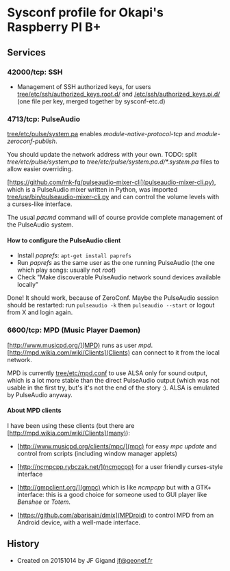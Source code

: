 # Sysconf profile for Okapi's Raspberry PI B+

## Services

### 42000/tcp: SSH

* Management of SSH authorized keys, for users
  [tree/etc/ssh/authorized_keys.root.d/](root) and
  [/etc/ssh/authorized_keys.pi.d/](pi) (one file per key, merged
  together by sysconf-etc.d)


### 4713/tcp: PulseAudio

[tree/etc/pulse/system.pa](Configuration) enables
_module-native-protocol-tcp_ and _module-zeroconf-publish_.

You should update the network address with your own. TODO: split
_tree/etc/pulse/system.pa_ to _tree/etc/pulse/system.pa.d/*.system.pa_
files to allow easier overriding.

[https://github.com/mk-fg/pulseaudio-mixer-cli](pulseaudio-mixer-cli.py),
which is a PulseAudio mixer written in Python, was imported
[tree/usr/bin/pulseaudio-mixer-cli.py](here) and can control the
volume levels with a curses-like interface.

The usual _pacmd_ command will of course provide complete management
of the PulseAudio system.

#### How to configure the PulseAudio client

* Install _paprefs_: ```apt-get install paprefs```
* Run _paprefs_ as the same user as the one running PulseAudio (the
one which play songs: usually not _root_)
* Check "Make discoverable PulseAudio network sound devices available
locally"

Done! It should work, because of ZeroConf. Maybe the PulseAudio
session should be restarted: run ```pulseaudio -k``` then
```pulseaudio --start``` or logout from X and login again.


### 6600/tcp: MPD (Music Player Daemon)

[http://www.musicpd.org/](MPD) runs as user _mpd_.
[http://mpd.wikia.com/wiki/Clients](Clients) can connect to it from
the local network.

MPD is currently [tree/etc/mpd.conf](configured) to use ALSA only for
sound output, which is a lot more stable than the direct PulseAudio
output (which was not usable in the first try, but's it's not the end
of the story :). ALSA is emulated by PulseAudio anyway.

#### About MPD clients

I have been using these clients (but there are
[http://mpd.wikia.com/wiki/Clients](many)):

* [http://www.musicpd.org/clients/mpc/](mpc) for easy _mpc update_ and
control from scripts (including window manager applets)

* [http://ncmpcpp.rybczak.net/](ncmpcpp) for a user friendly
curses-style interface

* [http://gmpclient.org/](gmpc) which is like _ncmpcpp_ but with a
GTK+ interface: this is a good choice for someone used to GUI player
like _Benshee_ or _Totem_.

* [https://github.com/abarisain/dmix](MPDroid) to control MPD from an
Android device, with a well-made interface.


## History

* Created on 20151014 by JF Gigand <jf@geonef.fr>
